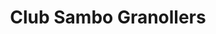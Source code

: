 ---
title: "Club Sambo Granollers"
title2: "Sambo Granollers"
type: "general"
description: ""
image: null
address: "Carrer del Camp de les Moreres, s/n, 08401 Granollers, Barcelona"
phone: "555 55 55"
email: "sambogranollers@hotmail.com"
social:
  - class: fa-twitter
    link: 'https://twitter.com/sambogranollers'
    title: Twitter
  - class: fa-facebook
    link: 'https://www.facebook.com/clubsambogranollers/'
    title: Facebook
  - class: fa-instagram
    link: 'https://www.instagram.com/sambogranollers'
    title: Instagram
pagination: 1
---